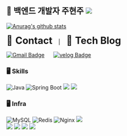 ## 🌈 백엔드 개발자 주현주 <a href="https://hits.seeyoufarm.com"><img src="https://hits.seeyoufarm.com/api/count/incr/badge.svg?url=https%3A%2F%2Fgithub.com%2FChaeeunm&count_bg=%23FFB847&title_bg=%23FFB847&icon=iconify.svg&icon_color=%23E7E7E7&title=hits&edge_flat=false"/></a>

<!--
**Joo614/Joo614** is a ✨ _special_ ✨ repository because its `README.md` (this file) appears on your GitHub profile.

Here are some ideas to get you started:

- 🔭 I’m currently working on ...
- 🌱 I’m currently learning ...
- 👯 I’m looking to collaborate on ...
- 🤔 I’m looking for help with ...
- 💬 Ask me about ...
- 📫 How to reach me: ...
- 😄 Pronouns: ...
- ⚡ Fun fact: ...
-->
[![Anurag's github stats](https://github-readme-stats.vercel.app/api?username=Joo614&show_icons=true&theme={theme})](https://github.com/Joo614/github-readme-stats)

[//]: # (![Top Langs]&#40;https://github-readme-stats.vercel.app/api/top-langs/?username=Joo614&layout=compact&#41;)

[//]: # ([![Solved.ac Profile]&#40;http://mazassumnida.wtf/api/v2/generate_badge?boj=wnguswn7&#41;]&#40;https://solved.ac/wnguswn7/&#41;)

[//]: # (### 📱 **Contact**)

[//]: # ([![Gmail Badge]&#40;https://img.shields.io/badge/GMail-FFFACD?style=for-the-badge&logo=gmail&#41;]&#40;mailto:57wnguswn57@gmail.com&#41;)

[//]: # ()
[//]: # (### 📝 **Tech Blog**)

[//]: # ( [![velog Badge]&#40;https://img.shields.io/badge/Tech%20Blog-86c6f4?style=for-the-badge&logo=velog&logoColor=blue&#41;]&#40;https://velog.io/@wnguswn7/posts&#41;)


<span style="font-size: 25px;">📱 **Contact**</span> &nbsp;&nbsp; | &nbsp;&nbsp; <span style="font-size: 25px;">📝 **Tech Blog**</span>

[![Gmail Badge](https://img.shields.io/badge/GMail-FFFACD?style=for-the-badge&logo=gmail)](mailto:57wnguswn57@gmail.com)&nbsp;&nbsp;&nbsp;&nbsp;&nbsp;
[![velog Badge](https://img.shields.io/badge/Tech%20Blog-86c6f4?style=for-the-badge&logo=velog&logoColor=blue)](https://velog.io/@wnguswn7/posts)
<br>

### 🖥️ **Skills**
![Java](https://img.shields.io/badge/java-007396?style=for-the-badge&logo=java&logoColor=white)
![Spring Boot](https://img.shields.io/badge/springboot-6DB33F?style=for-the-badge&logo=springboot&logoColor=white) <img src="https://img.shields.io/badge/Spring Data JPA-6DB33F?style=for-the-badge&logo=Spring&logoColor=white"> <img src="https://img.shields.io/badge/Spring Security-6DB33F?style=for-the-badge&logo=Spring Security&logoColor=white">
<br>

### 🖥️ **Infra**
![MySQL](https://img.shields.io/badge/mysql-4479A1?style=for-the-badge&logo=mysql&logoColor=white)
![Redis](https://img.shields.io/badge/Redis-DC382D?style=for-the-badge&logo=Redis&logoColor=white)
![Nginx](https://img.shields.io/badge/nginx-009639?style=for-the-badge&logo=nginx&logoColor=white) <img src="https://img.shields.io/badge/Route 53-5A29E4?style=for-the-badge&logo=Route 53&logoColor=white">
<br>
<img src="https://img.shields.io/badge/amazon aws-232F3E?style=for-the-badge&logo=amazonaws&logoColor=white"> <img src="https://img.shields.io/badge/AWS S3-569A31?style=for-the-badge&logo=Amazon S3&logoColor=white"> <img src="https://img.shields.io/badge/AWS EC2-FF9900?style=for-the-badge&logo=Amazon EC2&logoColor=white"> <img src="https://img.shields.io/badge/AWS RDS-527FFF?style=for-the-badge&logo=Amazon RDS&logoColor=white">